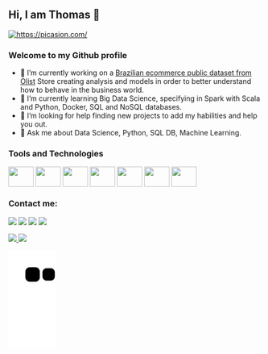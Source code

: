 ## Hi, I am Thomas 👋
<a href="https://picasion.com/"><img src="https://i.picasion.com/pic92/17a1faaa29fb57995689861bb70cdb88.gif" width="300" height="295" border="0" alt="https://picasion.com/" /></a><br />

### Welcome to my Github profile
- 🔭 I’m currently working on a [Brazilian ecommerce public dataset from Olist](https://duckduckgo.com) Store creating analysis and models in order to better understand how to behave in the business world.
- 🌱 I’m currently learning Big Data Science, specifying in Spark with Scala and Python, Docker, SQL and NoSQL databases.
- 🤔 I’m looking for help finding new projects to add my habilities and help you out.
- 💬 Ask me about Data Science, Python, SQL DB, Machine Learning.


### Tools and Technologies
<div>
<img align="center" height="40" width="50" src="https://cdn.jsdelivr.net/gh/devicons/devicon/icons/git/git-original.svg" width="40" height="40"/>
<img align="center" height="40" width="50" src="https://cdn.jsdelivr.net/gh/devicons/devicon/icons/python/python-original-wordmark.svg" width="40" height="40"/>
<img align="center" height="40" width="50" src="https://cdn.jsdelivr.net/gh/devicons/devicon/icons/mysql/mysql-original-wordmark.svg" width="40" height="40"/>
<img align="center" height="40" width="50" src="https://cdn.jsdelivr.net/gh/devicons/devicon/icons/linux/linux-original.svg" width="40" height="40"/>

<img align="center" height="40" width="50" src="https://cdn.jsdelivr.net/gh/devicons/devicon/icons/visualstudio/visualstudio-plain.svg" />
<img align="center" height="40" width="50" src="https://cdn.jsdelivr.net/gh/devicons/devicon/icons/docker/docker-original-wordmark.svg" />          

<img align="center" height="40" width="50" src="https://cdn.jsdelivr.net/gh/devicons/devicon/icons/jupyter/jupyter-original-wordmark.svg" />
          




</div>

### Contact me:

<div>

<a href="https://www.instagram.com/thomasvercoza/" target="_blank"><img src="https://img.shields.io/badge/-Instagram-%23E4405F?style=for-the-badge&logo=instagram&logoColor=white" target="_blank"></a>
          <a href="https://www.twitch.tv/seu-usuário-aqui" target="_blank"><img src="https://img.shields.io/badge/Twitch-9146FF?style=for-the-badge&logo=twitch&logoColor=white" target="_blank"></a>
<a href = "thomasfurtado21@gmail.com"><img src="https://img.shields.io/badge/Gmail-D14836?style=for-the-badge&logo=gmail&logoColor=white" target="_blank"></a>
<a href="https://www.linkedin.com/in/thomas-furtado" target="_blank"><img src="https://img.shields.io/badge/-LinkedIn-%230077B5?style=for-the-badge&logo=linkedin&logoColor=white" target="_blank"></a>   
</div>          
          

<div>
<a href="https://github.com/ThomasFurtado">
<img height="180em" src="https://github-readme-stats.vercel.app/api/top-langs/?username=ThomasFurtado&layout=compact&langs_count=7&theme=dracula"/>
<img height="180em" src="https://github-readme-stats.vercel.app/api?username=ThomasFurtado&show_icons=true&theme=dracula&include_all_commits=true&count_private=true"/>

![Snake animation](https://github.com/rafaballerini/rafaballerini/blob/output/github-contribution-grid-snake.svg)
</div>


          


